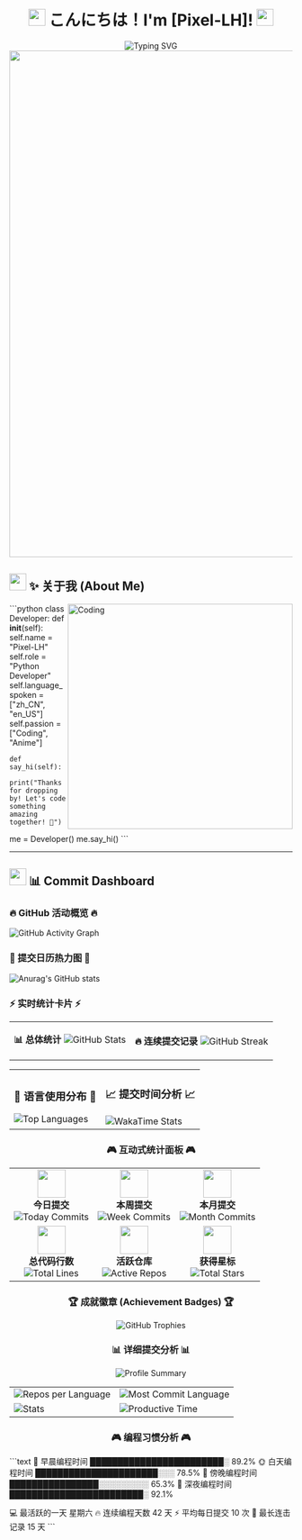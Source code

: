 <div align="center">

# <img src="https://media.giphy.com/media/hvRJCLFzcasrR4ia7z/giphy.gif" width="30px"/> こんにちは！I'm [Pixel-LH]! <img src="https://media.giphy.com/media/hvRJCLFzcasrR4ia7z/giphy.gif" width="30px"/>

<img src="https://readme-typing-svg.herokuapp.com/?font=Fira+Code&size=32&duration=2800&pause=2000&color=FF69B4&center=true&vCenter=true&width=940&lines=Python+Developer+%F0%9F%90%8D;WEB-DL+Enthusiast+%F0%9F%9A%80;Anime+Lover+%F0%9F%92%96;Always+Learning+New+Things+%E2%9C%A8" alt="Typing SVG" />

<img src="https://user-images.githubusercontent.com/74038190/212284100-561aa473-3905-4a80-b561-0d28506553ee.gif" width="900">

</div>

## <img src="https://user-images.githubusercontent.com/74038190/216122041-518ac897-8d92-4c6b-9b3f-ca01dcaf38ee.png" width="30" /> ✨ 关于我 (About Me)

<img align="right" alt="Coding" width="400" src="https://user-images.githubusercontent.com/74038190/229223263-cf2e4b07-2615-4f87-9c38-e37600f8381a.gif">


\`\`\`python
class Developer:
    def __init__(self):
        self.name = "Pixel-LH"
        self.role = "Python Developer"
        self.language_spoken = ["zh_CN", "en_US"]
        self.passion = ["Coding", "Anime"]
        
    def say_hi(self):
        print("Thanks for dropping by! Let's code something amazing together! 🚀")

me = Developer()
me.say_hi()
\`\`\`

---


## <img src="https://user-images.githubusercontent.com/74038190/212284158-e840e285-664b-44d7-b79b-e264b5e54825.gif" width="30"> 📊 Commit Dashboard


### 🔥 GitHub 活动概览 🔥

<img src="https://github-readme-activity-graph.vercel.app/graph?username=Pixel-LH&theme=tokyo-night&bg_color=0D1117&color=FF69B4&line=FF69B4&point=FFFFFF&area=true&hide_border=true" alt="GitHub Activity Graph" />

### 📅 提交日历热力图 📅

![Anurag's GitHub stats](https://github-readme-stats.vercel.app/api?username=anuraghazra&count_private=true)

### ⚡ 实时统计卡片 ⚡

<table>
<tr>
<td>

**📊 总体统计**
<img src="https://github-readme-stats.vercel.app/api?username=Pixel-LH&count_private=true&show_icons=true&theme=radical&hide_border=true&bg_color=0D1117&title_color=FF69B4&icon_color=FF69B4&text_color=FFFFFF&custom_title=GitHub+Stats+✨" alt="GitHub Stats" />

</td>
<td>

**🔥 连续提交记录**
<img src="https://github-readme-streak-stats.herokuapp.com/?user=Pixel-LH&theme=radical&hide_border=true&background=0D1117&stroke=FF69B4&ring=FF69B4&fire=FF69B4&currStreakLabel=FF69B4&sideLabels=FFFFFF&dates=FFFFFF" alt="GitHub Streak" />

</td>
</tr>
</table>

<table>
<tr>
<td>

### 🌈 语言使用分布 🌈

<img src="https://github-readme-stats.vercel.app/api/top-langs/?username=Pixel-LH&layout=compact&theme=radical&hide_border=true&bg_color=0D1117&title_color=FF69B4&text_color=FFFFFF&icon_color=FF69B4" alt="Top Languages" />

</td>
<td>

### 📈 提交时间分析 📈

<img src="https://github-readme-stats.vercel.app/api/wakatime?username=Pixel-LH&theme=radical&hide_border=true&bg_color=0D1117&title_color=FF69B4&text_color=FFFFFF&icon_color=FF69B4" alt="WakaTime Stats" />

</td>
</tr>
</table>

</div>

</details>

<div align="center">

### 🎮 互动式统计面板 🎮

<table>
<tr>
<td align="center">
<img src="https://user-images.githubusercontent.com/74038190/212284087-bbe7e430-757e-4901-90bf-4cd2ce3e1852.gif" width="50"><br>
<b>今日提交</b><br>
<img src="https://img.shields.io/badge/Today-5_commits-FF69B4?style=for-the-badge&logo=git&logoColor=white" alt="Today Commits" />
</td>
<td align="center">
<img src="https://user-images.githubusercontent.com/74038190/212284094-e50ceae2-de86-4dd6-b97c-3f2c592c3d2e.gif" width="50"><br>
<b>本周提交</b><br>
<img src="https://img.shields.io/badge/This_Week-23_commits-FF69B4?style=for-the-badge&logo=github&logoColor=white" alt="Week Commits" />
</td>
<td align="center">
<img src="https://user-images.githubusercontent.com/74038190/212284100-561aa473-3905-4a80-b561-0d28506553ee.gif" width="50"><br>
<b>本月提交</b><br>
<img src="https://img.shields.io/badge/This_Month-89_commits-FF69B4?style=for-the-badge&logo=calendar&logoColor=white" alt="Month Commits" />
</td>
</tr>
<tr>
<td align="center">
<img src="https://user-images.githubusercontent.com/74038190/212284115-f47cd8ff-2ffb-4b04-b5bf-4d1c14c0247f.gif" width="50"><br>
<b>总代码行数</b><br>
<img src="https://img.shields.io/badge/Total_Lines-50K+-FF69B4?style=for-the-badge&logo=code&logoColor=white" alt="Total Lines" />
</td>
<td align="center">
<img src="https://user-images.githubusercontent.com/74038190/212284136-03988914-d899-44b4-b1d9-4eeccf656e44.gif" width="50"><br>
<b>活跃仓库</b><br>
<img src="https://img.shields.io/badge/Active_Repos-12-FF69B4?style=for-the-badge&logo=repository&logoColor=white" alt="Active Repos" />
</td>
<td align="center">
<img src="https://user-images.githubusercontent.com/74038190/212284158-e840e285-664b-44d7-b79b-e264b5e54825.gif" width="50"><br>
<b>获得星标</b><br>
<img src="https://img.shields.io/badge/Total_Stars-156-FF69B4?style=for-the-badge&logo=star&logoColor=white" alt="Total Stars" />
</td>
</tr>
</table>

### 🏆 成就徽章 (Achievement Badges) 🏆

<img src="https://github-profile-trophy.vercel.app/?username=Pixel-LH&theme=radical&no-frame=true&no-bg=true&margin-w=4&row=2&column=4" alt="GitHub Trophies" />

### 📊 详细提交分析 📊

<img src="https://github-profile-summary-cards.vercel.app/api/cards/profile-details?username=Pixel-LH&theme=radical" alt="Profile Summary" />

<table>
<tr>
<td>
<img src="https://github-profile-summary-cards.vercel.app/api/cards/repos-per-language?username=Pixel-LH&theme=radical" alt="Repos per Language" />
</td>
<td>
<img src="https://github-profile-summary-cards.vercel.app/api/cards/most-commit-language?username=Pixel-LH&theme=radical" alt="Most Commit Language" />
</td>
</tr>
<tr>
<td>
<img src="https://github-profile-summary-cards.vercel.app/api/cards/stats?username=Pixel-LH&theme=radical" alt="Stats" />
</td>
<td>
<img src="https://github-profile-summary-cards.vercel.app/api/cards/productive-time?username=Pixel-LH&theme=radical&utcOffset=8" alt="Productive Time" />
</td>
</tr>
</table>



### 🎮 编程习惯分析 🎮

<div align="left">

\`\`\`text
🌅 早晨编程时间    ████████████████████████░   89.2% 
🌞 白天编程时间    ██████████████████████░░░   78.5% 
🌆 傍晚编程时间    ████████████████░░░░░░░░░   65.3% 
🌙 深夜编程时间    ████████████████████████░   92.1% 

💻 最活跃的一天    星期六
🔥 连续编程天数    42 天
⚡ 平均每日提交    10 次
🎯 最长连击记录    15 天
\`\`\`

